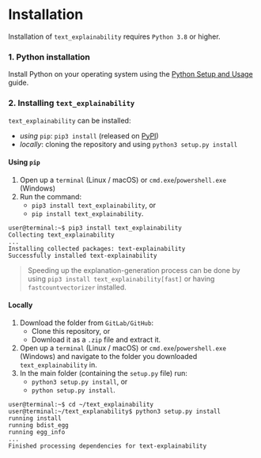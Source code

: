 # Installation
Installation of `text_explainability` requires `Python 3.8` or higher.

### 1. Python installation
Install Python on your operating system using the [Python Setup and Usage](https://docs.python.org/3/using/index.html) guide.

### 2. Installing `text_explainability`
`text_explainability` can be installed:

* _using_ `pip`: `pip3 install` (released on [PyPI](https://pypi.org/project/text-explainability/))
* _locally_: cloning the repository and using `python3 setup.py install`

#### Using `pip`
1. Open up a `terminal` (Linux / macOS) or `cmd.exe`/`powershell.exe` (Windows)
2. Run the command:
    - `pip3 install text_explainability`, or
    - `pip install text_explainability`.

```console
user@terminal:~$ pip3 install text_explainability
Collecting text_explainability
...
Installing collected packages: text-explainability
Successfully installed text-explainability
```

> Speeding up the explanation-generation process can be done by using `pip3 install text_explainability[fast]` or having `fastcountvectorizer` installed.

#### Locally
1. Download the folder from `GitLab/GitHub`:
    - Clone this repository, or 
    - Download it as a `.zip` file and extract it.
2. Open up a `terminal` (Linux / macOS) or `cmd.exe`/`powershell.exe` (Windows) and navigate to the folder you downloaded `text_explainability` in.
3. In the main folder (containing the `setup.py` file) run:
    - `python3 setup.py install`, or
    - `python setup.py install`.

```console
user@terminal:~$ cd ~/text_explainability
user@terminal:~/text_explanability$ python3 setup.py install
running install
running bdist_egg
running egg_info
...
Finished processing dependencies for text-explainability
```
